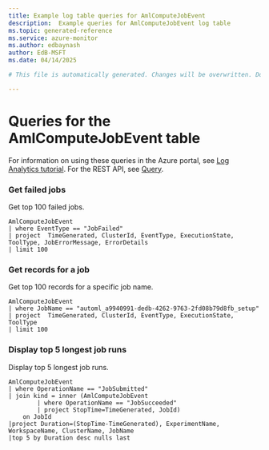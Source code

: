 ```yaml
---
title: Example log table queries for AmlComputeJobEvent
description:  Example queries for AmlComputeJobEvent log table
ms.topic: generated-reference
ms.service: azure-monitor
ms.author: edbaynash
author: EdB-MSFT
ms.date: 04/14/2025

# This file is automatically generated. Changes will be overwritten. Do not change this file directly. 

---
```


# Queries for the AmlComputeJobEvent table

For information on using these queries in the Azure portal, see [Log Analytics tutorial](/azure/azure-monitor/logs/log-analytics-tutorial). For the REST API, see [Query](/rest/api/loganalytics/query).


### Get failed jobs  


Get top 100 failed jobs.  

```query
AmlComputeJobEvent
| where EventType == "JobFailed"
| project  TimeGenerated, ClusterId, EventType, ExecutionState, ToolType, JobErrorMessage, ErrorDetails
| limit 100
```



### Get records for a job  


Get top 100 records for a specific job name.  

```query
AmlComputeJobEvent
| where JobName == "automl_a9940991-dedb-4262-9763-2fd08b79d8fb_setup"
| project  TimeGenerated, ClusterId, EventType, ExecutionState, ToolType
| limit 100
```



### Display top 5 longest job runs  


Display top 5 longest job runs.  

```query
AmlComputeJobEvent
| where OperationName == "JobSubmitted"
| join kind = inner (AmlComputeJobEvent
        | where OperationName == "JobSucceeded"
        | project StopTime=TimeGenerated, JobId)
    on JobId 
|project Duration=(StopTime-TimeGenerated), ExperimentName, WorkspaceName, ClusterName, JobName
|top 5 by Duration desc nulls last
```

